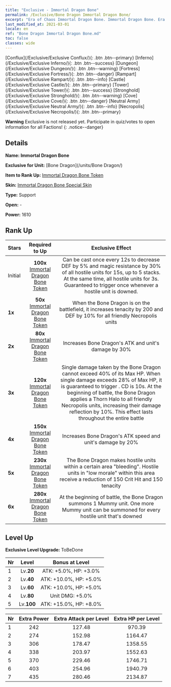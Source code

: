 ```yaml
---
title: "Exclusive - Immortal Dragon Bone"
permalink: /Exclusive/Bone Dragon Immortal Dragon Bone/
excerpt: "Era of Chaos Immortal Dragon Bone. Immortal Dragon Bone. Era of Chaos Exclusive Immortal Dragon Bone. Bone Dragon Exclusive."
last_modified_at: 2021-03-01
locale: en
ref: "Bone Dragon Immortal Dragon Bone.md"
toc: false
classes: wide
---
```

 [Conflux](/Exclusive/Exclusive Conflux/){: .btn .btn--primary} [Inferno](/Exclusive/Exclusive Inferno/){: .btn .btn--success} [Dungeon](/Exclusive/Exclusive Dungeon/){: .btn .btn--warning} [Fortress](/Exclusive/Exclusive Fortress/){: .btn .btn--danger} [Rampart](/Exclusive/Exclusive Rampart/){: .btn .btn--info} [Castle](/Exclusive/Exclusive Castle/){: .btn .btn--primary} [Tower](/Exclusive/Exclusive Tower/){: .btn .btn--success} [Stronghold](/Exclusive/Exclusive Stronghold/){: .btn .btn--warning} [Cove](/Exclusive/Exclusive Cove/){: .btn .btn--danger} [Neutral Army](/Exclusive/Exclusive Neutral Army/){: .btn .btn--info} [Necropolis](/Exclusive/Exclusive Necropolis/){: .btn .btn--primary} 

**Warning** Exclusive is not released yet. Participate in quiz/votes to open information for all Factions!
{: .notice--danger}

## Details
 **Name: Immortal Dragon Bone** 

 **Exclusive for Unit:** [Bone Dragon](/units/Bone Dragon/) 

 **Item to Rank Up:** [Immortal Dragon Bone Token](/Items/con_1399/)

 **Skin:** [Immortal Dragon Bone Special Skin](/Items/con_929/)

 **Type:** Support

 **Open:** -

 **Power:** 1610

## Rank Up

  |     Stars    |  Required to Up | Exclusive Effect |
  |:-------------|:---------------:|:---------------:|
  |  Initial  | **100x** [Immortal Dragon Bone Token](/Items/con_1399/) | <Dragon Power> Can be cast once every 12s to decrease DEF by 5% and magic resistance by 30% of all hostile units for 15s, up to 5 stacks. At the same time, <silence> all hostile units for 3s. Guaranteed to trigger once whenever a hostile unit is downed. |
  | **1x** <i class="fas fa-star"/> | **50x** [Immortal Dragon Bone Token](/Items/con_1399/) | When the Bone Dragon is on the battlefield, it increases tenacity by 200 and DEF by 10% for all friendly Necropolis units |
  | **2x** <i class="fas fa-star"/> | **80x** [Immortal Dragon Bone Token](/Items/con_1399/) | Increases Bone Dragon's ATK and unit's damage by 30% |
  | **3x** <i class="fas fa-star"/> | **120x** [Immortal Dragon Bone Token](/Items/con_1399/) | Single damage taken by the Bone Dragon cannot exceed 40% of its Max HP. When single damage exceeds 28% of Max HP, it is guaranteed to trigger <Dragon Power>. CD is 10s. At the beginning of battle, the Bone Dragon applies a Thorn Halo to all friendly Necropolis units, increasing their damage reflection by 10%. This effect lasts throughout the entire battle |
  | **4x** <i class="fas fa-star"/> | **150x** [Immortal Dragon Bone Token](/Items/con_1399/) | Increases Bone Dragon's ATK speed and unit's damage by 20% |
  | **5x** <i class="fas fa-star"/> | **230x** [Immortal Dragon Bone Token](/Items/con_1399/) | The Bone Dragon makes hostile units within a certain area \"bleeding\". Hostile units in \"low morale\" within this area receive a reduction of 150 Crit Hit and 150 tenacity |
  | **6x** <i class="fas fa-star"/> | **280x** [Immortal Dragon Bone Token](/Items/con_1399/) | At the beginning of battle, the Bone Dragon summons 1 Mummy unit. One more Mummy unit can be summoned for every hostile unit that's downed |


## Level Up
 **Exclusive Level Upgrade:** ToBeDone

  |  Nr  |   Level  | Bonus at Level |
  |:-----|:--------:|:--------------:|
  | 1 | Lv.**20** | ATK: +5.0%, HP: +3.0% |
  | 2 | Lv.**40** | ATK: +10.0%, HP: +5.0% |
  | 3 | Lv.**60** | ATK: +10.0%, HP: +5.0% |
  | 4 | Lv.**80** | Unit DMG: +5.0% |
  | 5 | Lv.**100** | ATK: +15.0%, HP: +8.0% |


  |  Nr  |  Extra Power | Extra Attack per Level | Extra HP per Level |
  |:-----|:--------:|:--------:|:--------:|
  | 1 | 242 | 127.48 | 970.39 |
  | 2 | 274 | 152.98 | 1164.47 |
  | 3 | 306 | 178.47 | 1358.55 |
  | 4 | 338 | 203.97 | 1552.63 |
  | 5 | 370 | 229.46 | 1746.71 |
  | 6 | 403 | 254.96 | 1940.79 |
  | 7 | 435 | 280.46 | 2134.87 |



